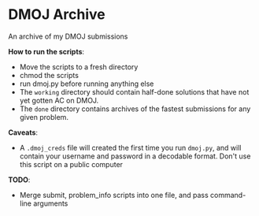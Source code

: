# DMOJ Archive
An archive of my DMOJ submissions

**How to run the scripts**:
- Move the scripts to a fresh directory
- chmod the scripts
- run dmoj.py before running anything else
- The `working` directory should contain half-done solutions that have not yet gotten AC on DMOJ.
- The `done` directory contains archives of the fastest submissions for any given problem.

**Caveats**:
- A `.dmoj_creds` file will created the first time you run `dmoj.py`, and will contain your username and password in a decodable format. Don't use this script on a public computer

**TODO**:
- Merge submit, problem_info scripts into one file, and pass command-line arguments
